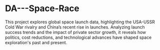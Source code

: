 # DA---Space-Race
This project explores global space launch data, highlighting the USA-USSR Cold War rivalry and China’s recent rise in launches. Analyzing launch success trends and the impact of private sector growth, it reveals how politics, cost reductions, and technological advances have shaped space exploration's past and present.

